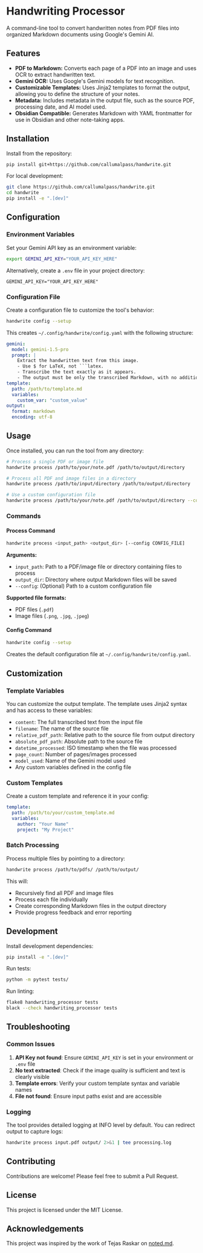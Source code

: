 # Handwriting Processor

A command-line tool to convert handwritten notes from PDF files into organized Markdown documents using Google's Gemini AI.

## Features

- **PDF to Markdown:** Converts each page of a PDF into an image and uses OCR to extract handwritten text.
- **Gemini OCR:** Uses Google's Gemini models for text recognition.
- **Customizable Templates:** Uses Jinja2 templates to format the output, allowing you to define the structure of your notes.
- **Metadata:** Includes metadata in the output file, such as the source PDF, processing date, and AI model used.
- **Obsidian Compatible:** Generates Markdown with YAML frontmatter for use in Obsidian and other note-taking apps.

## Installation

Install from the repository:

```bash
pip install git+https://github.com/callumalpass/handwrite.git
```

For local development:

```bash
git clone https://github.com/callumalpass/handwrite.git
cd handwrite
pip install -e ".[dev]"
```

## Configuration

### Environment Variables

Set your Gemini API key as an environment variable:

```bash
export GEMINI_API_KEY="YOUR_API_KEY_HERE"
```

Alternatively, create a `.env` file in your project directory:

```
GEMINI_API_KEY="YOUR_API_KEY_HERE"
```

### Configuration File

Create a configuration file to customize the tool's behavior:

```bash
handwrite config --setup
```

This creates `~/.config/handwrite/config.yaml` with the following structure:

```yaml
gemini:
  model: gemini-1.5-pro
  prompt: |
    Extract the handwritten text from this image.
    - Use $ for LaTeX, not ```latex.
    - Transcribe the text exactly as it appears.
    - The output must be only the transcribed Markdown, with no additional commentary.
template:
  path: /path/to/template.md
  variables:
    custom_var: "custom_value"
output:
  format: markdown
  encoding: utf-8
```

## Usage

Once installed, you can run the tool from any directory:

```bash
# Process a single PDF or image file
handwrite process /path/to/your/note.pdf /path/to/output/directory

# Process all PDF and image files in a directory
handwrite process /path/to/input/directory /path/to/output/directory

# Use a custom configuration file
handwrite process /path/to/your/note.pdf /path/to/output/directory --config /path/to/config.yaml
```

### Commands

#### Process Command

```bash
handwrite process <input_path> <output_dir> [--config CONFIG_FILE]
```

**Arguments:**
-   `input_path`: Path to a PDF/image file or directory containing files to process
-   `output_dir`: Directory where output Markdown files will be saved
-   `--config`: (Optional) Path to a custom configuration file

**Supported file formats:**
- PDF files (`.pdf`)
- Image files (`.png`, `.jpg`, `.jpeg`)

#### Config Command

```bash
handwrite config --setup
```

Creates the default configuration file at `~/.config/handwrite/config.yaml`.

## Customization

### Template Variables

You can customize the output template. The template uses Jinja2 syntax and has access to these variables:

-   `content`: The full transcribed text from the input file
-   `filename`: The name of the source file
-   `relative_pdf_path`: Relative path to the source file from output directory
-   `absolute_pdf_path`: Absolute path to the source file
-   `datetime_processed`: ISO timestamp when the file was processed
-   `page_count`: Number of pages/images processed
-   `model_used`: Name of the Gemini model used
-   Any custom variables defined in the config file

### Custom Templates

Create a custom template and reference it in your config:

```yaml
template:
  path: /path/to/your/custom_template.md
  variables:
    author: "Your Name"
    project: "My Project"
```

### Batch Processing

Process multiple files by pointing to a directory:

```bash
handwrite process /path/to/pdfs/ /path/to/output/
```

This will:
- Recursively find all PDF and image files
- Process each file individually
- Create corresponding Markdown files in the output directory
- Provide progress feedback and error reporting

## Development

Install development dependencies:

```bash
pip install -e ".[dev]"
```

Run tests:

```bash
python -m pytest tests/
```

Run linting:

```bash
flake8 handwriting_processor tests
black --check handwriting_processor tests
```

## Troubleshooting

### Common Issues

1. **API Key not found**: Ensure `GEMINI_API_KEY` is set in your environment or `.env` file
2. **No text extracted**: Check if the image quality is sufficient and text is clearly visible
3. **Template errors**: Verify your custom template syntax and variable names
4. **File not found**: Ensure input paths exist and are accessible

### Logging

The tool provides detailed logging at INFO level by default. You can redirect output to capture logs:

```bash
handwrite process input.pdf output/ 2>&1 | tee processing.log
```

## Contributing

Contributions are welcome! Please feel free to submit a Pull Request.

## License

This project is licensed under the MIT License.

## Acknowledgements

This project was inspired by the work of Tejas Raskar on [noted.md](https://github.com/tejas-raskar/noted.md).